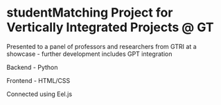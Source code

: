 ﻿# studentMatching Project for Vertically Integrated Projects @ GT

Presented to a panel of professors and researchers from GTRI at a showcase - further development includes GPT integration

Backend - Python

Frontend - HTML/CSS

Connected using Eel.js
